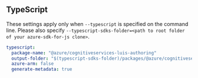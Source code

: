 ## TypeScript

These settings apply only when `--typescript` is specified on the command line.
Please also specify `--typescript-sdks-folder=<path to root folder of your azure-sdk-for-js clone>`.

``` yaml $(typescript)
typescript:
  package-name: "@azure/cognitiveservices-luis-authoring"
  output-folder: "$(typescript-sdks-folder)/packages/@azure/cognitiveservices-luis-authoring"
  azure-arm: false
  generate-metadata: true
```
